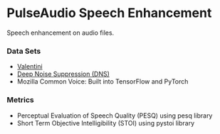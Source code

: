 # PulseAudio Speech Enhancement

Speech enhancement on audio files.


### Data Sets
- [Valentini](https://datashare.is.ed.ac.uk/handle/10283/2791)
- [Deep Noise Suppression (DNS)](https://github.com/microsoft/DNS-Challenge)
- Mozilla Common Voice: Built into TensorFlow and PyTorch

### Metrics
- Perceptual Evaluation of Speech Quality (PESQ) using pesq library
- Short Term Objective Intelligibility (STOI) using pystoi library
